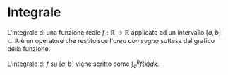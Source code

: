 # Integrale

L'integrale di una funzione reale $f:\mathbb{R}\rightarrow\mathbb{R}$ applicato ad un intervallo $[a,b]\subset \mathbb{R}$ è un operatore che restituisce l'_area con segno_ sottesa dal grafico della funzione.

L'integrale di $f$ su $[a,b]$ viene scritto come $\int_a^b f(x) dx$.